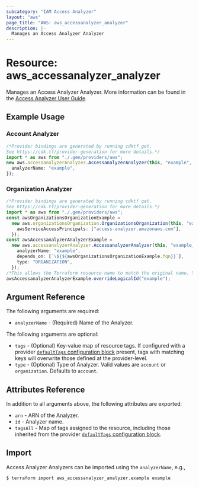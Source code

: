 ```yaml
---
subcategory: "IAM Access Analyzer"
layout: "aws"
page_title: "AWS: aws_accessanalyzer_analyzer"
description: |-
  Manages an Access Analyzer Analyzer
---
```


# Resource: aws\_accessanalyzer\_analyzer

Manages an Access Analyzer Analyzer. More information can be found in the [Access Analyzer User Guide](https://docs.aws.amazon.com/IAM/latest/UserGuide/what-is-access-analyzer.html).

## Example Usage

### Account Analyzer

```typescript
/*Provider bindings are generated by running cdktf get.
See https://cdk.tf/provider-generation for more details.*/
import * as aws from "./.gen/providers/aws";
new aws.accessanalyzerAnalyzer.AccessanalyzerAnalyzer(this, "example", {
  analyzerName: "example",
});

```

### Organization Analyzer

```typescript
/*Provider bindings are generated by running cdktf get.
See https://cdk.tf/provider-generation for more details.*/
import * as aws from "./.gen/providers/aws";
const awsOrganizationsOrganizationExample =
  new aws.organizationsOrganization.OrganizationsOrganization(this, "example", {
    awsServiceAccessPrincipals: ["access-analyzer.amazonaws.com"],
  });
const awsAccessanalyzerAnalyzerExample =
  new aws.accessanalyzerAnalyzer.AccessanalyzerAnalyzer(this, "example_1", {
    analyzerName: "example",
    depends_on: [`\${${awsOrganizationsOrganizationExample.fqn}}`],
    type: "ORGANIZATION",
  });
/*This allows the Terraform resource name to match the original name. You can remove the call if you don't need them to match.*/
awsAccessanalyzerAnalyzerExample.overrideLogicalId("example");

```

## Argument Reference

The following arguments are required:

* `analyzerName` - (Required) Name of the Analyzer.

The following arguments are optional:

* `tags` - (Optional) Key-value map of resource tags. If configured with a provider [`defaultTags` configuration block](https://registry.terraform.io/providers/hashicorp/aws/latest/docs#default_tags-configuration-block) present, tags with matching keys will overwrite those defined at the provider-level.
* `type` - (Optional) Type of Analyzer. Valid values are `account` or `organization`. Defaults to `account`.

## Attributes Reference

In addition to all arguments above, the following attributes are exported:

* `arn` - ARN of the Analyzer.
* `id` - Analyzer name.
* `tagsAll` - Map of tags assigned to the resource, including those inherited from the provider [`defaultTags` configuration block](https://registry.terraform.io/providers/hashicorp/aws/latest/docs#default_tags-configuration-block).

## Import

Access Analyzer Analyzers can be imported using the `analyzerName`, e.g.,

```console
$ terraform import aws_accessanalyzer_analyzer.example example
```
